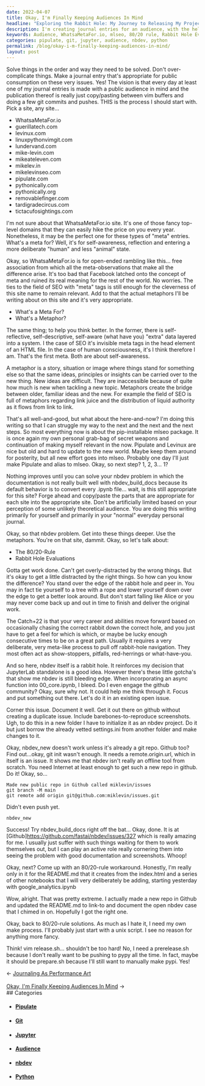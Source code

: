 ```yaml
---
date: 2022-04-07
title: Okay, I'm Finally Keeping Audiences In Mind
headline: "Exploring the Rabbit Hole: My Journey to Releasing My Project"
description: I'm creating journal entries for an audience, with the help of WhatsaMetaFor.io and the mlseo package. I'm using metaphors such as the 80/20 rule and rabbit hole evaluations to stay focused and productive. I recently took a risk and explored the nbdev rabbit hole, which led me to create a Github repository and a script to prepare my project for release. Join me on my journey and read my blog post to learn more!
keywords: Audience, WhatsaMetaFor.io, mlseo, 80/20 rule, Rabbit Hole Evaluations, nbdev, Github, Repository, Script, JupyterLab, Standalone, Issues, Documentation
categories: pipulate, git, jupyter, audience, nbdev, python
permalink: /blog/okay-i-m-finally-keeping-audiences-in-mind/
layout: post
---
```



Solve things in the order and way they need to be solved. Don't over-complicate
things. Make a journal entry that's appropriate for public consumption on these
very issues. Yes! The vision is that every day at least one of my journal
entries is made with a public audience in mind and the publication thereof is
really just copy/pasting between vim buffers and doing a few git commits and
pushes. THIS is the process I should start with. Pick a site, any site...

- WhatsaMetaFor.io
- guerillatech.com
- levinux.com
- linuxpythonvimgit.com
- lundervand.com
- mike-levin.com
- mikeateleven.com
- mikelev.in
- mikelevinseo.com
- pipulate.com
- pythonically.com
- pythonically.org
- removablefinger.com
- tardigradecircus.com
- tictacufosightings.com

I'm not sure about that WhatsaMetaFor.io site. It's one of those fancy
top-level domains that they can easily hike the price on you every year.
Nonetheless, it may be the perfect one for these types of "meta" entries.
What's a meta for? Well, it's for self-awareness, reflection and entering a
more deliberate "human" and less "animal" state.

Okay, so WhatsaMetaFor.io is for open-ended rambling like this... free
association from which all the meta-observations that make all the difference
arise. It's too bad that Facebook latched onto the concept of meta and ruined
its real meaning for the rest of the world. No worries. The ties to the field
of SEO with "meta" tags is still enough for the cleverness of this site name to
remain relevant. Add to that the actual metaphors I'll be writing about on this
site and it's very appropriate.

- What's a Meta For?
- What's a Metaphor?

The same thing; to help you think better. In the former, there is
self-reflective, self-descriptive, self-aware (what have you) "extra" data
layered into a system. I the case of SEO it's invisible meta tags in the head
element of an HTML file. In the case of human consciousness, it's I think
therefore I am. That's the first meta. Both are about self-awareness.

A metaphor is a story, situation or image where things stand for something else
so that the same ideas, principles or insights can be carried over to the new
thing. New ideas are difficult. They are inaccessible because of quite how much
is new when tackling a new topic. Metaphors create the bridge between older,
familiar ideas and the new. For example the field of SEO is full of metaphors
regarding link juice and the distribution of liquid authority as it flows from
link to link.

That's all well-and-good, but what about the here-and-now? I'm doing this
writing so that I can struggle my way to the next and the next and the next
steps. So most everything now is about the pip-installable mlseo package. It is
once again my own personal grab-bag of secret weapons and continuation of
making myself relevant in the now. Pipulate and Levinux are nice but old and
hard to update to the new world. Maybe keep them around for posterity, but all
new effort goes into mlseo. Probably one day I'll just make Pipulate and alias
to mlseo. Okay, so next step? 1, 2, 3... 1?

Nothing improves until you can solve your nbdev problem in which the
documentation is not really built well with nbdev_build_docs because its
default behavior is to convert every .ipynb file... wait, is this still
appropriate for this site? Forge ahead and copy/paste the parts that are
appropriate for each site into the appropriate site. Don't be artificially
limited based on your perception of some unlikely theoretical audience. You are
doing this writing primarily for yourself and primarily in your "normal"
everyday personal journal.

Okay, so that nbdev problem. Get into these things deeper. Use the metaphors.
You're on that site, dammit. Okay, so let's talk about:

- The 80/20-Rule
- Rabbit Hole Evaluations

Gotta get work done. Can't get overly-distracted by the wrong things. But it's
okay to get a little distracted by the right things. So how can you know the
difference? You stand over the edge of the rabbit hole and peer in. You may in
fact tie yourself to a tree with a rope and lower yourself down over the edge
to get a better look around. But don't start falling like Alice or you may
never come back up and out in time to finish and deliver the original work.

The Catch+22 is that your very career and abilities move forward based on
occasionally chasing the correct rabbit down the correct hole, and you just
have to get a feel for which is which, or maybe be lucky enough consecutive
times to be on a great path. Usually it requires a very deliberate, very
meta-like process to pull off rabbit-hole navigation. They most often act as
show-stoppers, pitfalls, red-herrings or what-have-you.

And so here, nbdev itself is a rabbit hole. It reinforces my decision that
JupyterLab standalone is a good idea. However there's these little gotcha's
that show me nbdev is still bleeding edge. When incorporating an async function
into 00_core.ipynb, I bleed. Do I even engage the github community? Okay, sure
why not. It could help me think through it. Focus and put something out there.
Let's do it in an existing open issue.

Corner this issue. Document it well. Get it out there on github without
creating a duplicate issue. Include barebones-to-reproduce screenshots. Ugh, to
do this in a new folder I have to initialize it as an nbdev project. Do it but
just borrow the already vetted settings.ini from another folder and make
changes to it.

Okay, nbdev_new doesn't work unless it's already a git repo. Github too? Find
out...okay, git init wasn't enough. It needs a remote.origin.url, which in
itself is an issue. It shows me that nbdev isn't really an offline tool from
scratch. You need Internet at least enough to get such a new repo in github. Do
it! Okay, so...

    Made new public repo in Github called miklevin/issues
    git branch -M main
    git remote add origin git@github.com:miklevin/issues.git

Didn't even push yet.

    nbdev_new

Success! Try nbdev_build_docs right off the bat... Okay, done. It is at
[Github]https://github.com/fastai/nbdev/issues/327 which is really amazing for
me. I usually just suffer with such things waiting for them to work themselves
out, but I can play an active role really cornering them into seeing the
problem with good documentation and screenshots. Whoop!

Okay, next? Come up with an 80/20-rule workaround. Honestly, I'm really only in
it for the README.md that it creates from the index.html and a series of other
notebooks that I will very deliberately be adding, starting yesterday with
google_analytics.ipynb

Wow, alright. That was pretty extreme. I actually made a new repo in Github and
updated the README.md to link-to and document the open nbdev case that I chimed
in on. Hopefully I got the right one.

Okay, back to 80/20-rule solutions. As much as I hate it, I need my own make
process. I'll probably just start with a unix script. I see no reason for
anything more fancy.

Think! vim release.sh... shouldn't be too hard! No, I need a prerelease.sh
because I don't really want to be pushing to pypy all the time. In fact, maybe
it should be prepare.sh because I'll still want to manually make pypi. Yes!

<div class="arrow-links"><div class="post-nav-prev"><span class="arrow">&larr;&nbsp;</span><a href="/blog/journaling-as-performance-art/">Journaling As Performance Art</a></div> &nbsp; <div class="post-nav-next"><a href="/blog/okay-i-m-finally-keeping-audiences-in-mind/">Okay, I'm Finally Keeping Audiences In Mind</a><span class="arrow">&nbsp;&rarr;</span></div></div>
## Categories

<ul>
<li><h4><a href='/pipulate/'>Pipulate</a></h4></li>
<li><h4><a href='/git/'>Git</a></h4></li>
<li><h4><a href='/jupyter/'>Jupyter</a></h4></li>
<li><h4><a href='/audience/'>Audience</a></h4></li>
<li><h4><a href='/nbdev/'>nbdev</a></h4></li>
<li><h4><a href='/python/'>Python</a></h4></li></ul>